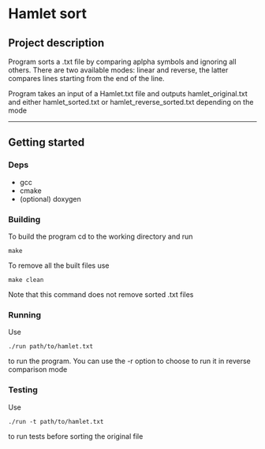 # Hamlet sort

## Project description
Program sorts a .txt file by comparing aplpha symbols and ignoring all others. There are two available modes: linear and reverse, the latter compares lines starting from the end of the line.

Program takes an input of a Hamlet.txt file and outputs hamlet_original.txt and either hamlet_sorted.txt or hamlet_reverse_sorted.txt depending on the mode

____

## Getting started
### Deps
- gcc
- cmake
- (optional) doxygen
### Building
To build the program cd to the working directory and run
```
make
```
To remove all the built files use
```
make clean
```
Note that this command does not remove sorted .txt files
### Running
Use
```
./run path/to/hamlet.txt
```
to run the program.
You can use the -r option to choose to run it in reverse comparison mode

### Testing
Use
```
./run -t path/to/hamlet.txt
```
to run tests before sorting the original file
